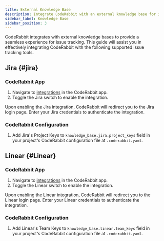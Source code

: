 ```yaml
---
title: External Knowledge Base
description: Integrate CodeRabbit with an external knowledge base for issue tracking.
sidebar_label: Knowledge Base
sidebar_position: 3
---
```


CodeRabbit integrates with external knowledge bases to provide a seamless experience for issue tracking. This guide will assist you in effectively integrating CodeRabbit with the following supported issue tracking tools.

## Jira {#jira}

### CodeRabbit App

1. Navigate to [integrations][integrations] in the CodeRabbit app.
2. Toggle the Jira switch to enable the integration.

Upon enabling the Jira integration, CodeRabbit will redirect you to the Jira login page. Enter your Jira credentials to authenticate the integration.

### CodeRabbit Configuration

1. Add Jira's Project Keys to `knowledge_base.jira.project_keys` field in your project's CodeRabbit configuration file at `.coderabbit.yaml`.

## Linear {#Linear}

### CodeRabbit App

1. Navigate to [integrations][integrations] in the CodeRabbit app.
2. Toggle the Linear switch to enable the integration.

Upon enabling the Linear integration, CodeRabbit will redirect you to the Linear login page. Enter your Linear credentials to authenticate the integration.

### CodeRabbit Configuration

1. Add Linear's Team Keys to `knowledge_base.linear.team_keys` field in your project's CodeRabbit configuration file at `.coderabbit.yaml`.

[integrations]: https://app.coderabbit.ai/integrations
